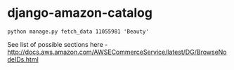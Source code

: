 django-amazon-catalog
=====================

`
 python manage.py fetch_data 11055981 'Beauty'
`

See list of possible sections here - http://docs.aws.amazon.com/AWSECommerceService/latest/DG/BrowseNodeIDs.html
